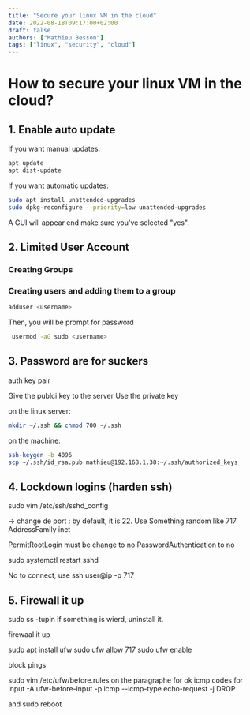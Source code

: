 ```yaml
---
title: "Secure your linux VM in the cloud"
date: 2022-08-18T09:17:00+02:00
draft: false
authors: ["Mathieu Besson"]
tags: ["linux", "security", "cloud"]
---
```


# How to secure your linux VM in the cloud? 
## 1. Enable auto update

If you want manual updates: 

```bash
apt update
apt dist-update
```



If you want automatic updates: 
```bash
sudo apt install unattended-upgrades
sudo dpkg-reconfigure --priority=low unattended-upgrades
```

A GUI will appear end make sure you've selected "yes".

## 2. Limited User Account

### Creating Groups

### Creating users and adding them to a group

```bash
adduser <username>
```

Then, you will be prompt for password

```bash
 usermod -aG sudo <username>
```
## 3. Password are for suckers

auth key pair

Give the publci key to the server
Use the private key 

on the linux server: 
```bash
mkdir ~/.ssh && chmod 700 ~/.ssh
```

on the machine:

```bash
ssh-keygen -b 4096 
scp ~/.ssh/id_rsa.pub mathieu@192.168.1.38:~/.ssh/authorized_keys
```



## 4. Lockdown logins (harden ssh)

sudo vim /etc/ssh/sshd_config

-> change de port : by default, it is 22. Use Something random like 717
AddressFamily inet

PermitRootLogin must be change to no
PasswordAuthentication to no

sudo systemctl restart sshd

No to connect, use ssh user@ip -p 717

## 5. Firewall it up
sudo ss -tupln  if something is wierd, uninstall it.

firewaal it up

sudp apt install ufw
sudo ufw allow 717
sudo ufw enable

block pings

sudo vim /etc/ufw/before.rules
on the paragraphe for ok icmp codes for input
  -A ufw-before-input -p icmp --icmp-type echo-request -j DROP 

  and sudo reboot